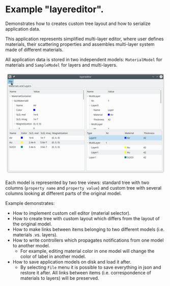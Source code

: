 # Example "layereditor".

Demonstrates how to creates custom tree layout and how to serialize application data.

This application represents simplified multi-layer editor, where user defines materials, their scattering properties and assembles multi-layer system made of different materials.

All application data is stored in two independent models: `MaterialModel` for 
materials and `SampleModel` for layers and multi-layers.

![layereditor](../../doc/layereditor.png)

Each model is represented by two tree views: standard tree with two columns (`property name` and `property value`) and custom tree with several columns looking at different parts of the original model.

Example demonstrates:

+ How to implement custom cell editor (material selector).
+ How to create tree with custom layout which differs from the layout of the original model.
+ How to make links between items belonging to two different models (i.e. materials .vs. layers).
+ How to write controllers which propagates notifications from one model to another model.
  +  For example, editing material color in one model will change the color of label in another model.
+ How to save application models on disk and load it after.
  + By selecting `File` menu it is possible to save everything in json and restore it after. All links between items (i.e. correspondence of materials to layers) will be preserved.
  


